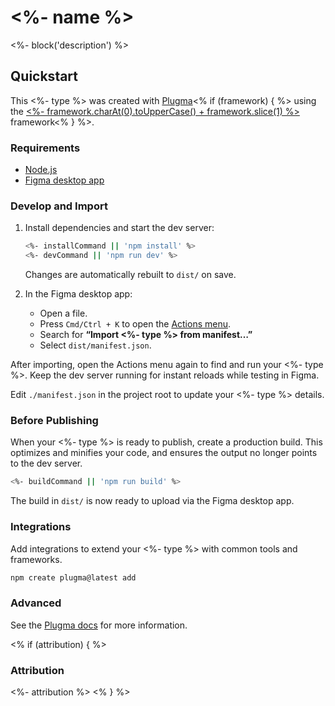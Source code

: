 # <%- name %>

<%- block('description') %>

## Quickstart

This <%- type %> was created with [Plugma](https://github.com/gavinmcfarland/plugma)<% if (framework) { %> using the [<%- framework.charAt(0).toUpperCase() + framework.slice(1) %>](https://svelte.dev/) framework<% } %>.

### Requirements

* [Node.js](https://nodejs.org/en)
* [Figma desktop app](https://www.figma.com/downloads/)

### Develop and Import

1. Install dependencies and start the dev server:

   ```bash
   <%- installCommand || 'npm install' %>
   <%- devCommand || 'npm run dev' %>
   ```

   Changes are automatically rebuilt to `dist/` on save.

2. In the Figma desktop app:

   * Open a file.
   * Press `Cmd/Ctrl + K` to open the [Actions menu](https://help.figma.com/hc/en-us/articles/23570416033943-Use-the-actions-menu-in-Figma-Design).
   * Search for **“Import <%- type %> from manifest…”**
   * Select `dist/manifest.json`.

After importing, open the Actions menu again to find and run your <%- type %>.
Keep the dev server running for instant reloads while testing in Figma.

Edit `./manifest.json` in the project root to update your <%- type %> details.

### Before Publishing

When your <%- type %> is ready to publish, create a production build.
This optimizes and minifies your code, and ensures the output no longer points to the dev server.

```bash
<%- buildCommand || 'npm run build' %>
```

The build in `dist/` is now ready to upload via the Figma desktop app.

### Integrations

Add integrations to extend your <%- type %> with common tools and frameworks.

```bash
npm create plugma@latest add
```

### Advanced

See the [Plugma docs](https://plugma.dev/docs) for more information.

<% if (attribution) { %>


### Attribution

<%- attribution %>
<% } %>
